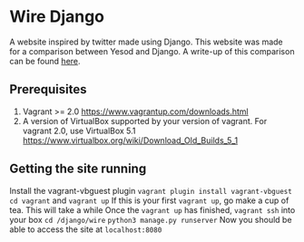 # Wire Django
A website inspired by twitter made using Django. This website was made for a comparison between Yesod and Django. A write-up of this comparison can be found [here](https://github.com/rasheedja/YesodDjangoComparison).

## Prerequisites
1. Vagrant >= 2.0 https://www.vagrantup.com/downloads.html
2. A version of VirtualBox supported by your version of vagrant. For vagrant 2.0, use VirtualBox 5.1 https://www.virtualbox.org/wiki/Download_Old_Builds_5_1

## Getting the site running
Install the vagrant-vbguest plugin `vagrant plugin install vagrant-vbguest`
`cd vagrant` and `vagrant up`
If this is your first `vagrant up`, go make a cup of tea. This will take a while
Once the `vagrant up` has finished, `vagrant ssh` into your box
`cd /django/wire`
`python3 manage.py runserver`
Now you should be able to access the site at `localhost:8080`

